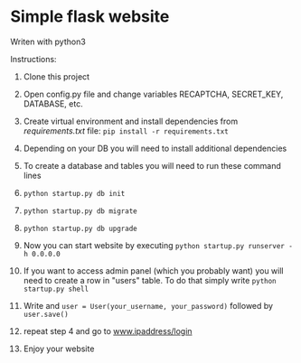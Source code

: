 #  Simple flask website
Writen with python3

Instructions:

1. Clone this project
2. Open config.py file and change variables RECAPTCHA, SECRET_KEY, DATABASE, etc. 
2. Create virtual environment and install dependencies from *requirements.txt* file: `pip install -r requirements.txt`
  1. Depending on your DB you will need to install additional dependencies 
3. To create a database and tables you will need to run these command lines
  1. `python startup.py db init`
  2. `python startup.py db migrate`
  3. `python startup.py db upgrade`

4. Now you can start website by executing `python startup.py runserver -h 0.0.0.0`
5. If you want to access admin panel (which you probably want) you will need to create a row in "users" table. To do that simply write `python startup.py shell`
6. Write and `user = User(your_username, your_password)` followed by `user.save()`
8. repeat step 4 and go to www.ipaddress/login
9. Enjoy your website
